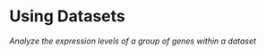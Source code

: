 <a id="using_datasets"> </a>
# Using Datasets

*Analyze the expression levels of a group of genes within a dataset*

